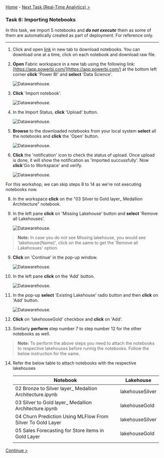[Home](Readme-shell.md) -  [Next Task (Real-Time Analytics) >](Task7-KQL-DB-and-QuerySet-creation.md)

### Task 6: Importing Notebooks

In this task, we import 5 notebooks and ***do not execute*** them as some of them are automatically created as part of deployment. For reference only.

---------------------------------------------------------------------------------------------------------------------------------

1. Click and open [link](artifacts/fabricnotebooks) in new tab to download notebooks. You can download one at a time, click on each notebook and download raw file.

2. **Open** Fabric workspace in a new tab using the following link:  [https://app.powerbi.com/](https://app.powerbi.com/) at the bottom left corner **click** 'Power BI' and **select** 'Data Science'.

	![Datawarehouse.](media/notebook-1.png)

3. **Click** 'Import notebook'.

	![Datawarehouse.](media/notebook-2.png)
	
4. In the Import Status, **click** 'Upload' button.

	![Datawarehouse.](media/notebook-3.png)
	
5. **Browse** to the downloaded notebooks from your local system **select** all the notebooks and **click** the 'Open' button.

	![Datawarehouse.](media/notebook-4.png)

6. **Click** the 'notification' icon to check the status of upload. Once upload is done, it will show the notification as 'Imported succussfully'. Now **click**'Go to Workspace' and verify.

	![Datawarehouse.](media/notebook-5.png)

For this workshop, we can skip steps 8 to 14 as we're not executing notebooks now. 

8. In the workspace **click** on the "03 Silver to Gold layer_ Medallion Architecture" notebook.


9. In the left pane **click** on 'Missing Lakehouse' button and **select** 'Remove all Lakehouses'.

	![Datawarehouse.](media/notebook-11.png)

>**Note:** In case you do not see Missing lakehouse, you would see 'lakehouse{Name}', click on the same to get the 'Remove all Lakehosues' option.

9. **Click** on 'Continue' in the pop-up window.

	![Datawarehouse.](media/notebook-12.png)

10. In the left pane **click** on the 'Add' button.

	![Datawarehouse.](media/notebook-13.png)

11. In the pop-up **select** 'Existing Lakehouse' radio button and then **click** on 'Add' button.

	![Datawarehouse.](media/notebook-14.png)

12. **Click** on 'lakehouseGold' checkbox and **click** on 'Add'.

13. Similarly **perform** step number 7 to step number 12 for the other notebooks as well.

>**Note:** To perform the above steps you need to attach the notebooks to respective lakehouses before runnig the notebooks. Follow the below instruction for the same.

14. Refer the below table to attach notebooks with the respective lakehouses

	|	Notebook	|	Lakehouse	|
	| -----------	| ------------- |
	|	02 Bronze to Silver layer_ Medallion Architecture.ipynb	|	lakehouseSilver	|
	|	03 Silver to Gold layer_ Medallion Architecture.ipynb	|	lakehouseGold	|
	|	04 Churn Prediction Using MLFlow From Silver To Gold Layer	|	lakehouseSilver	|
	|	05 Sales Forecasting for Store items in Gold Layer	|	lakehouseGold	|
	|||

	
[Continue >](Task7-KQL-DB-and-QuerySet-creation.md)
